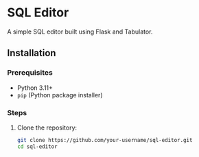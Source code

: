 # SQL Editor

A simple SQL editor built using Flask and Tabulator.

## Installation

### Prerequisites

- Python 3.11+
- `pip` (Python package installer)

### Steps

1. Clone the repository:

   ```sh
   git clone https://github.com/your-username/sql-editor.git
   cd sql-editor
